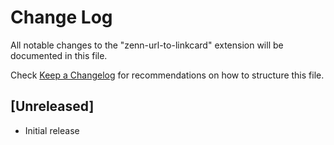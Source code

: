 # Change Log

All notable changes to the "zenn-url-to-linkcard" extension will be documented in this file.

Check [Keep a Changelog](http://keepachangelog.com/) for recommendations on how to structure this file.

## [Unreleased]

- Initial release